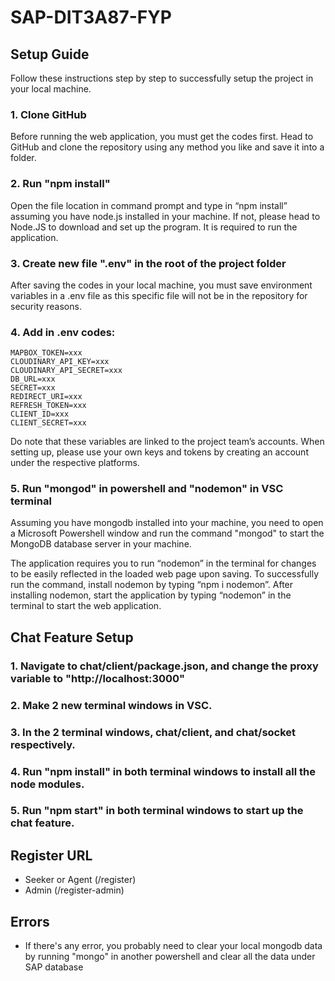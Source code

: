 # SAP-DIT3A87-FYP


## Setup Guide
Follow these instructions step by step to successfully setup the project in your local machine.
### 1. Clone GitHub
Before running the web application, you must get the codes first. Head to GitHub and clone the repository using any method you like and save it into a folder.
### 2. Run "npm install"
Open the file location in command prompt and type in “npm install” assuming you have node.js installed in your machine. If not, please head to Node.JS to download and set up the program. It is required to run the application.

### 3. Create new file ".env" in the root of the project folder
After saving the codes in your local machine, you must save environment variables in a .env file as this specific file will not be in the repository for security reasons.
### 4. Add in .env codes:
```
MAPBOX_TOKEN=xxx
CLOUDINARY_API_KEY=xxx
CLOUDINARY_API_SECRET=xxx
DB_URL=xxx
SECRET=xxx
REDIRECT_URI=xxx
REFRESH_TOKEN=xxx
CLIENT_ID=xxx
CLIENT_SECRET=xxx
```
Do note that these variables are linked to the project team’s accounts. When setting up, please use your own keys and tokens by creating an account under the respective platforms.
### 5. Run "mongod" in powershell and "nodemon" in VSC terminal
Assuming you have mongodb installed into your machine, you need to open a Microsoft Powershell window and run the command "mongod" to start the MongoDB database server in your machine.

The application requires you to run “nodemon” in the terminal for changes to be easily reflected in the loaded web page upon saving. To successfully run the command, install nodemon by typing “npm i nodemon”.
After installing nodemon, start the application by typing “nodemon” in the terminal to start the web application.





## Chat Feature Setup
### 1. Navigate to chat/client/package.json, and change the proxy variable to "http://localhost:3000"
### 2. Make 2 new terminal windows in VSC.
### 3. In the 2 terminal windows, chat/client, and chat/socket respectively.
### 4. Run "npm install" in both terminal windows to install all the node modules.
### 5. Run "npm start" in both terminal windows to start up the chat feature.

## Register URL

* Seeker or Agent (/register)
* Admin (/register-admin)

## Errors
* If there's any error, you probably need to clear your local mongodb data by running "mongo" in another powershell and clear all the data under SAP database
